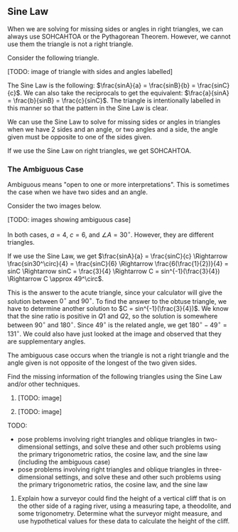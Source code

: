 Sine Law
-------

When we are solving for missing sides or angles in right triangles, we can always use SOHCAHTOA or the Pythagorean Theorem. However, we cannot use them the triangle is not a right triangle.

Consider the following triangle.

[TODO: image of triangle with sides and angles labelled]

The Sine Law is the following: $\frac{sinA}{a} = \frac{sinB}{b} = \frac{sinC}{c}$. We can also take the reciprocals to get the equivalent: $\frac{a}{sinA} = \frac{b}{sinB} = \frac{c}{sinC}$. The triangle is intentionally labelled in this manner so that the pattern in the Sine Law is clear.

We can use the Sine Law to solve for missing sides or angles in triangles when we have 2 sides and an angle, or two angles and a side, the angle given must be opposite to one of the sides given. 

If we use the Sine Law on right triangles, we get SOHCAHTOA.


### The Ambiguous Case

Ambiguous means "open to one or more interpretations". This is sometimes the case when we have two sides and an angle.

Consider the two images below.

[TODO: images showing ambiguous case]

In both cases, $a = 4$, $c =  6$, and $\angle A = 30^\circ$. However, they are different triangles.

If we use the Sine Law, we get $\frac{sinA}{a} = \frac{sinC}{c} \Rightarrow \frac{sin30^\circ}{4} = \frac{sinC}{6} \Rightarrow \frac{6(\frac{1}{2})}{4} = sinC \Rightarrow sinC = \frac{3}{4} \Rightarrow C = sin^{-1}(\frac{3}{4}) \Rightarrow C \approx 49^\circ$.

This is the answer to the acute triangle, since your calculator will give the solution between $0^\circ$ and $90^\circ$. To find the answer to the obtuse triangle, we have to determine another solution to $C = sin^{-1}(\frac{3}{4})$. We know that the sine ratio is positive in $Q1$ and $Q2$, so the solution is somewhere between $90^\circ$ and $180^\circ$. Since $49^\circ$ is the related angle, we get $180^\circ - 49^\circ = 131^\circ$. We could also have just looked at the image and observed that they are supplementary angles.

The ambiguous case occurs when the triangle is not a right triangle and the angle given is not opposite of the longest of the two given sides.

Find the missing information of the following triangles using the Sine Law and/or other techniques.

1. [TODO: image]

2. [TODO: image]


TODO: 
- pose problems involving right triangles and oblique triangles in two-dimensional settings, and solve these and other such problems using the primary trigonometric ratios, the cosine law, and the sine law (including the ambiguous case) 
- pose problems involving right triangles and oblique triangles in three-dimensional settings, and solve these and other such problems using the primary trigonometric ratios, the cosine law, and the sine law 

1. Explain how a surveyor could find the height of a vertical cliff that is on the other side of a raging river, using a measuring tape, a theodolite, and some trigonometry. Determine what the surveyor might measure, and use hypothetical values for these data to calculate the height of the cliff.
